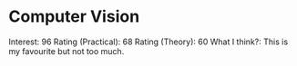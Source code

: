 # Computer Vision

Interest: 96
Rating (Practical): 68
Rating (Theory): 60
What I think?: This is my favourite but not too much.